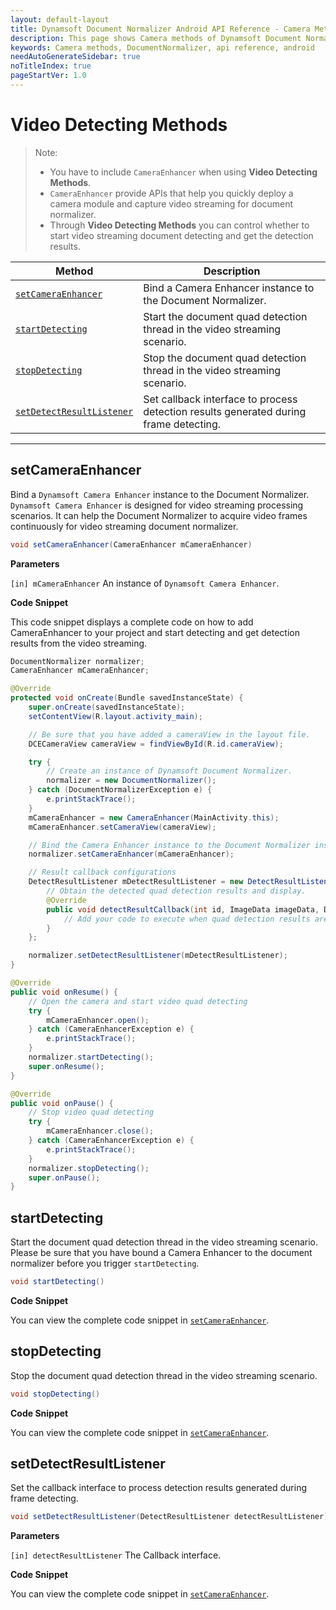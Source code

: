 ```yaml
---
layout: default-layout
title: Dynamsoft Document Normalizer Android API Reference - Camera Methods
description: This page shows Camera methods of Dynamsoft Document Normalizer for Android SDK.
keywords: Camera methods, DocumentNormalizer, api reference, android
needAutoGenerateSidebar: true
noTitleIndex: true
pageStartVer: 1.0
---
```



# Video Detecting Methods

> Note:
>  
> - You have to include `CameraEnhancer` when using **Video Detecting Methods**.  
> - `CameraEnhancer` provide APIs that help you quickly deploy a camera module and capture video streaming for document normalizer.  
> - Through **Video Detecting Methods** you can control whether to start video streaming document detecting and get the detection results.  

| Method | Description |
|--------|-------------|
| [`setCameraEnhancer`](#setcameraenhancer) | Bind a Camera Enhancer instance to the Document Normalizer.  |
| [`startDetecting`](#startdetecting) | Start the document quad detection thread in the video streaming scenario. |
| [`stopDetecting`](#stopdetecting) | Stop the document quad detection thread in the video streaming scenario. |
| [`setDetectResultListener`](#setdetectresultlistener) | Set callback interface to process detection results generated during frame detecting. |

---

## setCameraEnhancer

Bind a `Dynamsoft Camera Enhancer` instance to the Document Normalizer. `Dynamsoft Camera Enhancer` is designed for video streaming processing scenarios. It can help the Document Normalizer to acquire video frames continuously for video streaming document normalizer.

```java
void setCameraEnhancer(CameraEnhancer mCameraEnhancer)
```

**Parameters**

`[in] mCameraEnhancer` An instance of `Dynamsoft Camera Enhancer`.

**Code Snippet**

This code snippet displays a complete code on how to add CameraEnhancer to your project and start detecting and get detection results from the video streaming.

```java
DocumentNormalizer normalizer;
CameraEnhancer mCameraEnhancer;

@Override
protected void onCreate(Bundle savedInstanceState) {
    super.onCreate(savedInstanceState);
    setContentView(R.layout.activity_main);

    // Be sure that you have added a cameraView in the layout file.
    DCECameraView cameraView = findViewById(R.id.cameraView);

    try {
        // Create an instance of Dynamsoft Document Normalizer.
        normalizer = new DocumentNormalizer();
    } catch (DocumentNormalizerException e) {
        e.printStackTrace();
    }
    mCameraEnhancer = new CameraEnhancer(MainActivity.this);
    mCameraEnhancer.setCameraView(cameraView);

    // Bind the Camera Enhancer instance to the Document Normalizer instance.
    normalizer.setCameraEnhancer(mCameraEnhancer);

    // Result callback configurations
    DetectResultListener mDetectResultListener = new DetectResultListener() {
        // Obtain the detected quad detection results and display.
        @Override
        public void detectResultCallback(int id, ImageData imageData, DetectedQuadResult[] detectedResults) {
            // Add your code to execute when quad detection results are returned.
        }
    };

    normalizer.setDetectResultListener(mDetectResultListener);
}

@Override
public void onResume() {
    // Open the camera and start video quad detecting 
    try {
        mCameraEnhancer.open();
    } catch (CameraEnhancerException e) {
        e.printStackTrace();
    }
    normalizer.startDetecting();
    super.onResume();
}

@Override
public void onPause() {
    // Stop video quad detecting 
    try {
        mCameraEnhancer.close();
    } catch (CameraEnhancerException e) {
        e.printStackTrace();
    }
    normalizer.stopDetecting();
    super.onPause();
}
```

## startDetecting

Start the document quad detection thread in the video streaming scenario. Please be sure that you have bound a Camera Enhancer to the document normalizer before you trigger `startDetecting`.

```java
void startDetecting()
```

**Code Snippet**

You can view the complete code snippet in [`setCameraEnhancer`](#setcameraenhancer).

## stopDetecting

Stop the document quad detection thread in the video streaming scenario.

```java
void stopDetecting()
```

**Code Snippet**

You can view the complete code snippet in [`setCameraEnhancer`](#setcameraenhancer).

## setDetectResultListener

Set the callback interface to process detection results generated during frame detecting.

```java
void setDetectResultListener(DetectResultListener detectResultListener)
```

**Parameters**

`[in] detectResultListener` The Callback interface.

**Code Snippet**

You can view the complete code snippet in [`setCameraEnhancer`](#setcameraenhancer).
